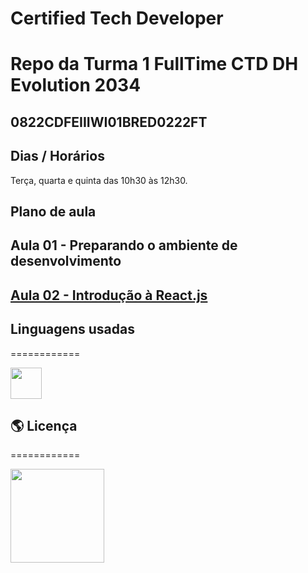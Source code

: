# Certified Tech Developer

# Repo da Turma 1 FullTime CTD DH Evolution 2034

## 0822CDFEIIIWI01BRED0222FT


## Dias / Horários 

Terça, quarta e quinta das 10h30 às 12h30.

## Plano de aula

## Aula 01 - Preparando o ambiente de desenvolvimento

## [Aula 02 - Introdução à React.js](./02/)

## Linguagens usadas
============

<img height="50" width="50" src="https://cdn.jsdelivr.net/gh/devicons/devicon/icons/javascript/javascript-original.svg"/>


## 🌎 Licença
============

<img  width="150" src="https://img.shields.io/github/license/mashape/apistatus?color=gree&style=plastic" />
